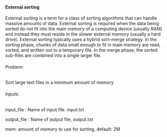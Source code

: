 #### External sorting
External sorting is a term for a class of sorting algorithms that can handle massive amounts of data. External sorting is required when the data being sorted do not fit into the main memory of a computing device (usually RAM) and instead they must reside in the slower external memory (usually a hard drive). External sorting typically uses a hybrid sort-merge strategy. In the sorting phase, chunks of data small enough to fit in main memory are read, sorted, and written out to a temporary file. In the merge phase, the sorted sub-files are combined into a single larger file.

###### Problem:
Sort large text files in a minimum amount of memory

###### Inputs:

input_file  : Name of input file. input.txt

output_file : Name of output file, output.txt

mem: amount of memory to use for sorting, default: 2M





